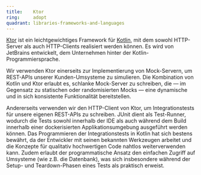 ```yaml
---
title:    Ktor  
ring:     adopt
quadrant: libraries-frameworks-and-languages
---
```


[Ktor][ktor] ist ein leichtgewichtiges Framework für [Kotlin][kotlin], mit dem sowohl HTTP-Server als auch HTTP-Clients
realisiert werden können. Es wird von JetBrains entwickelt, dem Unternehmen hinter der Kotlin-Programmiersprache.

Wir verwenden Ktor einerseits zur Implementierung von Mock-Servern, um REST-APIs unserer Kunden-Umsysteme zu simulieren.
Die Kombination von Kotlin und Ktor erlaubt es, schlanke Mock-Server zu schreiben, die — im Gegensatz zu statischen oder
randomisierten Mocks — eine dynamische und in sich konsistente Funktionalität bereitstellen.

Andererseits verwenden wir den HTTP-Client von Ktor, um Integrationstests für unsere eigenen REST-APIs zu schreiben.
JUnit dient als Test-Runner, wodurch die Tests sowohl innerhalb der IDE als auch während dem Build innerhalb einer
dockerisierten Applikationsumgebung ausgeführt werden können. Das Programmieren der Integrationstests in Kotlin hat
sich bestens bewährt, da der Entwickler mit seinen bekannten Werkzeugen arbeitet und die Konzepte für qualitativ
hochwertigen Code nahtlos weiterverwenden kann. Zudem erlaubt der programmatische Ansatz den einfachen Zugriff auf
Umsysteme (wie z.B. die Datenbank), was sich insbesondere während der Setup- und Teardown-Phasen eines Tests als
praktisch erweist.

[kotlin]: /libraries-frameworks-and-languages/kotlin
[ktor]: https://ktor.io
